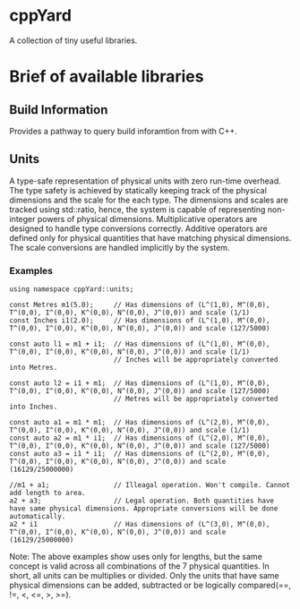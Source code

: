 # cppYard
A collection of tiny useful libraries.

# Brief of available libraries

## Build Information
Provides a pathway to query build inforamtion from with C++.

## Units
A type-safe representation of physical units with zero run-time overhead. The type safety is achieved by statically keeping track of the physical dimensions and the scale for the each type. The dimensions and scales are tracked using std::ratio, hence, the system is capable of representing non-integer powers of physical dimensions. Multiplicative operators are designed to handle type conversions correctly. Additive operators are defined only for physical quantities that have matching physical dimensions. The scale conversions are handled implicitly by the system.

### Examples

```
using namespace cppYard::units;

const Metres m1(5.0);     // Has dimensions of (L^(1,0), M^(0,0), T^(0,0), I^(0,0), K^(0,0), N^(0,0), J^(0,0)) and scale (1/1)
const Inches i1(2.0);     // Has dimensions of (L^(1,0), M^(0,0), T^(0,0), I^(0,0), K^(0,0), N^(0,0), J^(0,0)) and scale (127/5000)

const auto l1 = m1 + i1;  // Has dimensions of (L^(1,0), M^(0,0), T^(0,0), I^(0,0), K^(0,0), N^(0,0), J^(0,0)) and scale (1/1)
                          // Inches will be appropriately converted into Metres.

const auto l2 = i1 + m1;  // Has dimensions of (L^(1,0), M^(0,0), T^(0,0), I^(0,0), K^(0,0), N^(0,0), J^(0,0)) and scale (127/5000)
                          // Metres will be appropriately converted into Inches.

const auto a1 = m1 * m1;  // Has dimensions of (L^(2,0), M^(0,0), T^(0,0), I^(0,0), K^(0,0), N^(0,0), J^(0,0)) and scale (1/1)
const auto a2 = m1 * i1;  // Has dimensions of (L^(2,0), M^(0,0), T^(0,0), I^(0,0), K^(0,0), N^(0,0), J^(0,0)) and scale (127/5000)
const auto a3 = i1 * i1;  // Has dimensions of (L^(2,0), M^(0,0), T^(0,0), I^(0,0), K^(0,0), N^(0,0), J^(0,0)) and scale (16129/25000000)

//m1 + a1;                // Illeagal operation. Won't compile. Cannot add length to area.
a2 + a3;                  // Legal operation. Both quantities have have same physical dimensions. Appropriate conversions will be done automatically.
a2 * i1                   // Has dimensions of (L^(3,0), M^(0,0), T^(0,0), I^(0,0), K^(0,0), N^(0,0), J^(0,0)) and scale (16129/25000000)

```

Note: The above examples show uses only for lengths, but the same concept is valid across all combinations of the 7 physical quantities. In short, all units can be multiplies or divided. Only the units that have same physical dimensions can be added, subtracted or be logically compared(==, !=, <, <=, >, >=).
